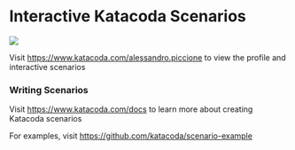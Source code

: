 # Interactive Katacoda Scenarios

[![](http://shields.katacoda.com/katacoda/alessandro.piccione/count.svg)](https://www.katacoda.com/alessandro.piccione "Get your profile on Katacoda.com")

Visit https://www.katacoda.com/alessandro.piccione to view the profile and interactive scenarios

### Writing Scenarios
Visit https://www.katacoda.com/docs to learn more about creating Katacoda scenarios

For examples, visit https://github.com/katacoda/scenario-example
